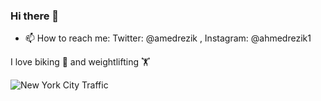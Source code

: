### Hi there 👋

- 📫 How to reach me: Twitter: @amedrezik , Instagram: @ahmedrezik1

I love biking 🚴‍ and  weightlifting 🏋️‍ 

![New York City Traffic](https://camo.githubusercontent.com/0d2a5cfe13a641ef557f8a32d37f0738833fd9a1/68747470733a2f2f36362e6d656469612e74756d626c722e636f6d2f30366134353563653439616537376561386461393134366165333037323063302f74756d626c725f6d7a766234644c49515231716a6c7371696f395f3530302e676966)
